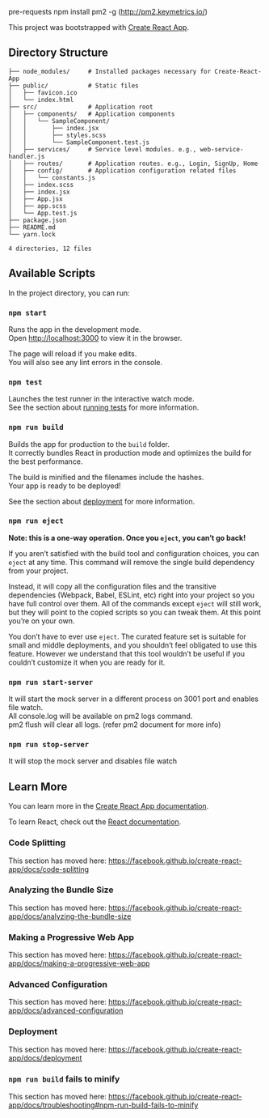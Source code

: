 pre-requests 
npm install pm2 -g (http://pm2.keymetrics.io/)

This project was bootstrapped with [Create React App](https://github.com/facebook/create-react-app).

## Directory Structure

```shell
├── node_modules/     # Installed packages necessary for Create-React-App
├── public/           # Static files
│   ├── favicon.ico
│   └── index.html
├── src/              # Application root
│   ├── components/   # Application components
│   │   └── SampleComponent/
│   │       ├── index.jsx
│   │       ├── styles.scss
│   │       └── SampleComponent.test.js
│   ├── services/     # Service level modules. e.g., web-service-handler.js
│   ├── routes/       # Application routes. e.g., Login, SignUp, Home
│   ├── config/       # Application configuration related files
│   │   └── constants.js
│   ├── index.scss
│   ├── index.jsx
│   ├── App.jsx
│   ├── app.scss
│   └── App.test.js
├── package.json
├── README.md
└── yarn.lock

4 directories, 12 files
```

## Available Scripts

In the project directory, you can run:

### `npm start`

Runs the app in the development mode.<br>
Open [http://localhost:3000](http://localhost:3000) to view it in the browser.

The page will reload if you make edits.<br>
You will also see any lint errors in the console.

### `npm test`

Launches the test runner in the interactive watch mode.<br>
See the section about [running tests](https://facebook.github.io/create-react-app/docs/running-tests) for more information.

### `npm run build`

Builds the app for production to the `build` folder.<br>
It correctly bundles React in production mode and optimizes the build for the best performance.

The build is minified and the filenames include the hashes.<br>
Your app is ready to be deployed!

See the section about [deployment](https://facebook.github.io/create-react-app/docs/deployment) for more information.

### `npm run eject`

**Note: this is a one-way operation. Once you `eject`, you can’t go back!**

If you aren’t satisfied with the build tool and configuration choices, you can `eject` at any time. This command will remove the single build dependency from your project.

Instead, it will copy all the configuration files and the transitive dependencies (Webpack, Babel, ESLint, etc) right into your project so you have full control over them. All of the commands except `eject` will still work, but they will point to the copied scripts so you can tweak them. At this point you’re on your own.

You don’t have to ever use `eject`. The curated feature set is suitable for small and middle deployments, and you shouldn’t feel obligated to use this feature. However we understand that this tool wouldn’t be useful if you couldn’t customize it when you are ready for it.

### `npm run start-server`
It will start the mock server in a different process on 3001 port and enables file watch.<br/> 
All console.log will be available on pm2 logs command.<br/>
pm2 flush will clear all logs.
(refer pm2 document for more info) 

### `npm run stop-server`
It will stop the mock server and disables file watch 

## Learn More

You can learn more in the [Create React App documentation](https://facebook.github.io/create-react-app/docs/getting-started).

To learn React, check out the [React documentation](https://reactjs.org/).

### Code Splitting

This section has moved here: https://facebook.github.io/create-react-app/docs/code-splitting

### Analyzing the Bundle Size

This section has moved here: https://facebook.github.io/create-react-app/docs/analyzing-the-bundle-size

### Making a Progressive Web App

This section has moved here: https://facebook.github.io/create-react-app/docs/making-a-progressive-web-app

### Advanced Configuration

This section has moved here: https://facebook.github.io/create-react-app/docs/advanced-configuration

### Deployment

This section has moved here: https://facebook.github.io/create-react-app/docs/deployment

### `npm run build` fails to minify

This section has moved here: https://facebook.github.io/create-react-app/docs/troubleshooting#npm-run-build-fails-to-minify
